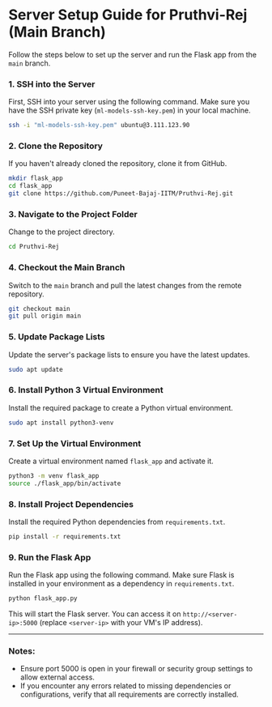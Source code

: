 # Server Setup Guide for Pruthvi-Rej (Main Branch)

Follow the steps below to set up the server and run the Flask app from the `main` branch.

### 1. **SSH into the Server**
First, SSH into your server using the following command. Make sure you have the SSH private key (`ml-models-ssh-key.pem`) in your local machine.

```bash
ssh -i "ml-models-ssh-key.pem" ubuntu@3.111.123.90
```

### 2. **Clone the Repository**
If you haven't already cloned the repository, clone it from GitHub.

```bash
mkdir flask_app
cd flask_app
git clone https://github.com/Puneet-Bajaj-IITM/Pruthvi-Rej.git
```

### 3. **Navigate to the Project Folder**
Change to the project directory.

```bash
cd Pruthvi-Rej
```

### 4. **Checkout the Main Branch**
Switch to the `main` branch and pull the latest changes from the remote repository.

```bash
git checkout main
git pull origin main
```

### 5. **Update Package Lists**
Update the server's package lists to ensure you have the latest updates.

```bash
sudo apt update
```

### 6. **Install Python 3 Virtual Environment**
Install the required package to create a Python virtual environment.

```bash
sudo apt install python3-venv
```

### 7. **Set Up the Virtual Environment**
Create a virtual environment named `flask_app` and activate it.

```bash
python3 -m venv flask_app
source ./flask_app/bin/activate
```

### 8. **Install Project Dependencies**
Install the required Python dependencies from `requirements.txt`.

```bash
pip install -r requirements.txt
```

### 9. **Run the Flask App**
Run the Flask app using the following command. Make sure Flask is installed in your environment as a dependency in `requirements.txt`.

```bash
python flask_app.py
```

This will start the Flask server. You can access it on `http://<server-ip>:5000` (replace `<server-ip>` with your VM's IP address).

---

### Notes:
- Ensure port 5000 is open in your firewall or security group settings to allow external access.
- If you encounter any errors related to missing dependencies or configurations, verify that all requirements are correctly installed.
